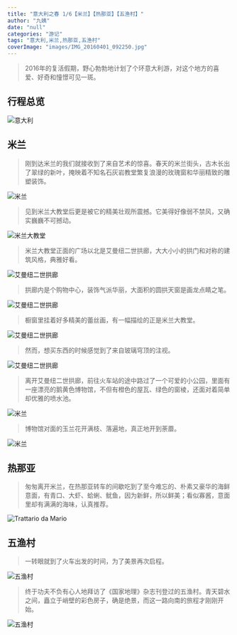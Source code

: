 ```yaml
---
title: "意大利之春 1/6【米兰】【热那亚】【五渔村】"
author: "九姨"
date: "null"
categories: "游记"
tags: "意大利,米兰,热那亚,五渔村"
coverImage: "images/IMG_20160401_092250.jpg"
---
```


>2016年的复活假期，野心勃勃地计划了个环意大利游，对这个地方的喜爱、好奇和憧憬可见一斑。

## 行程总览

![意大利](images/)

## 米兰

>刚到达米兰的我们就接收到了来自艺术的惊喜。春天的米兰街头，古木长出了翠绿的新叶，掩映着不知名石灰岩教堂繁复浪漫的玫瑰窗和华丽精致的雕塑装饰。

![米兰](images/IMG_20160401_081153-e1539439774691.jpg)

>见到米兰大教堂后更是被它的精美壮观所震撼。它美得好像弱不禁风，又确实巍巍不可撼动。

![米兰大教堂](images/IMG_20160401_081850.jpg)

>米兰大教堂正面的广场以北是艾曼纽二世拱廊，大大小小的拱门和对称的建筑风格，典雅好看。

![艾曼纽二世拱廊](images/IMG_20160401_081744.jpg)

>拱廊内是个购物中心，装饰气派华丽，大面积的圆拱天窗是画龙点睛之笔。

![艾曼纽二世拱廊](images/IMG_20160401_083020-e1539439789555.jpg)

>橱窗里挂着好多精美的蕾丝画，有一幅描绘的正是米兰大教堂。

![艾曼纽二世拱廊](images/IMG_0338-e1539509162452.jpg)

>然而，想买东西的时候感觉到了来自玻璃穹顶的注视。

![艾曼纽二世拱廊](images/IMG_20160401_083317.jpg)

>离开艾曼纽二世拱廊，前往火车站的途中路过了一个可爱的小公园，里面有一座漂亮的鹅黄色博物馆，不但有橙色的屋瓦、绿色的窗棱，还面对着简单却优雅的喷水池。

![米兰](images/IMG_20160401_092711.jpg)

>博物馆对面的玉兰花开满枝、落遍地，真正地开到荼蘼。

![米兰](images/IMG_20160401_092043.jpg)

## 热那亚

>匆匆离开米兰，在热那亚转车的间歇吃到了至今难忘的、朴素又豪华的海鲜意面，有青口、大虾、蛤蜊、鱿鱼，因为新鲜，所以鲜美；看似寡酱，意面里却有满满的海味，认真推荐。

![Trattario da Mario](images/IMG_0351.jpg)

## 五渔村

>一转眼就到了火车出发的时间，为了美景再次启程。

![五渔村](images/IMG_20160401_172920.jpg)

>终于功夫不负有心人地拜访了《国家地理》杂志刊登过的五渔村。青天碧水之间，矗立于峭壁的彩色房子，确是绝景，而这一路向南的旅程才刚刚开始。

![五渔村](images/IMG_20160401_152640.jpg)
